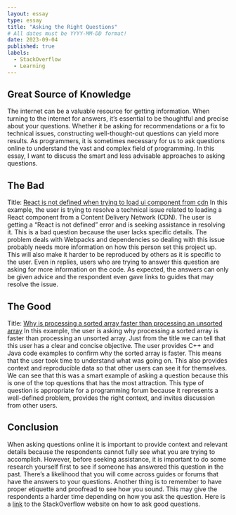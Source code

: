 ```yaml
---
layout: essay
type: essay
title: "Asking the Right Questions"
# All dates must be YYYY-MM-DD format!
date: 2023-09-04
published: true
labels:
  - StackOverflow
  - Learning
---
```



## Great Source of Knowledge

The internet can be a valuable resource for getting information. When turning to the internet for answers, it’s essential to be thoughtful and precise about your questions. Whether it be asking for recommendations or a fix to technical issues, constructing well-thought-out questions can yield more results. As programmers, it is sometimes necessary for us to ask questions online to understand the vast and complex field of programming. In this essay, I want to discuss the smart and less advisable approaches to asking questions.

## The Bad

Title: [React is not defined when trying to load ui component from cdn](https://stackoverflow.com/questions/76939409/react-is-not-defined-when-trying-to-load-ui-component-from-cdn) 
In this example, the user is trying to resolve a technical issue related to loading a React component from a Content Delivery Network (CDN). The user is getting a “React is not defined” error and is seeking assistance in resolving it. This is a bad question because the user lacks specific details. The problem deals with Webpacks and dependencies so dealing with this issue probably needs more information on how this person set this project up. This will also make it harder to be reproduced by others as it is specific to the user. Even in replies, users who are trying to answer this question are asking for more information on the code. As expected, the answers can only be given advice and the respondent even gave links to guides that may resolve the issue. 

## The Good 

Title: [Why is processing a sorted array faster than processing an unsorted array](https://stackoverflow.com/questions/11227809/why-is-processing-a-sorted-array-faster-than-processing-an-unsorted-array)
In this example, the user is asking why processing a sorted array is faster than processing an unsorted array. Just from the title we can tell that this user has a clear and concise objective. The user provides C++ and Java code examples to confirm why the sorted array is faster. This means that the user took time to understand what was going on. This also provides context and reproducible data so that other users can see it for themselves. We can see that this was a smart example of asking a question because this is one of the top questions that has the most attraction. This type of question is appropriate for a programming forum because it represents a well-defined problem, provides the right context, and invites discussion from other users. 

## Conclusion

When asking questions online it is important to provide context and relevant details because the respondents cannot fully see what you are trying to accomplish. However, before seeking assistance, it is important to do some research yourself first to see if someone has answered this question in the past. There’s a likelihood that you will come across guides or forums that have the answers to your questions. Another thing is to remember to have proper etiquette and proofread to see how you sound. This may give the respondents a harder time depending on how you ask the question. Here is a [link](https://stackoverflow.com/help/how-to-ask) to the StackOverflow website on how to ask good questions.
